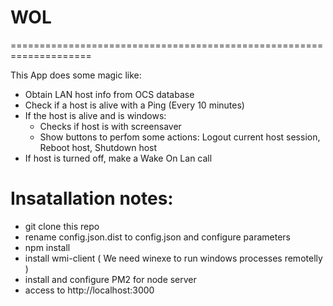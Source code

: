 # WOL
====================================================================

This App does some magic like:

   - Obtain LAN host info from OCS database
   - Check if a host is alive with a Ping (Every 10 minutes)
   - If the host is alive and is windows:
      + Checks if host is with screensaver
      + Show buttons to perfom some actions: Logout current host session, Reboot host, Shutdown host
   - If host is turned off, make a Wake On Lan call


Insatallation notes:
====================================================================

  - git clone this repo
  - rename config.json.dist to config.json and configure parameters
  - npm install
  - install wmi-client ( We need winexe to run windows processes remotelly )
  - install and configure PM2 for node server
  - access to http://localhost:3000